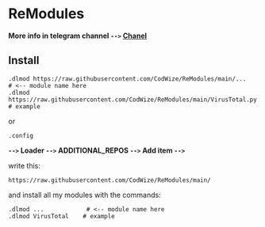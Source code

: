 # ReModules


**More info in telegram channel ```-->``` [Chanel](https://t.me/re_modules)**
 
## Install
 
```
.dlmod https://raw.githubusercontent.com/CodWize/ReModules/main/...               # <-- module name here
.dlmod https://raw.githubusercontent.com/CodWize/ReModules/main/VirusTotal.py    # example
```
 
or
 
```
.config
```
 
**```-->``` Loader ```-->``` ADDITIONAL_REPOS ```-->``` Add item ```-->```**
 
write this:
 
```
https://raw.githubusercontent.com/CodWize/ReModules/main/
```
 
and install all my modules with the commands:
 
```
.dlmod ...            # <-- module name here
.dlmod VirusTotal    # example
 ```